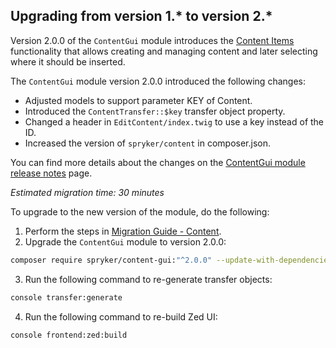 

## Upgrading from version 1.* to version 2.*

Version 2.0.0 of the `ContentGui` module introduces the [Content Items](/docs/scos/user/features/{{site.version}}/content-items-feature-overview.html) functionality that allows creating and managing content and later selecting where it should be inserted.

The `ContentGui` module version 2.0.0 introduced the following changes:

* Adjusted models to support parameter KEY of Content.
* Introduced the `ContentTransfer::$key` transfer object property.
* Changed a header in `EditContent/index.twig` to use a key instead of the ID.
* Increased the version of `spryker/content` in composer.json.

You can find more details about the changes on the [ContentGui module release notes](https://github.com/spryker/content-gui/releases/tag/2.0.0) page.

_Estimated migration time: 30 minutes_

To upgrade to the new version of the module, do the following:

1. Perform the steps in [Migration Guide - Content](/docs/scos/dev/module-migration-guides/migration-guide-content.html).
2. Upgrade the `ContentGui` module to version 2.0.0:

```bash
composer require spryker/content-gui:"^2.0.0" --update-with-dependencies
```

3. Run the following command to re-generate transfer objects:

```bash
console transfer:generate
```

4. Run the following command to re-build Zed UI:

```bash
console frontend:zed:build
```
